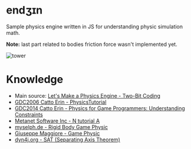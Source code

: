 # endʒɪn

Sample physics engine written in JS for understanding physic simulation math.

**Note:** last part related to bodies friction force wasn't implemented yet.

![tower](https://github.com/mrugacz95/end3in/assets/12548284/7562a3e1-c5d0-40d1-9252-996692b47b00)

# Knowledge

* Main source: [Let's Make a Physics Engine - Two-Bit Coding](https://youtube.com/playlist?list=PLSlpr6o9vURwq3oxVZSimY8iC-cdd3kIs&si=1mc7SyR8szUabX4G)
* [GDC2006 Catto Erin - PhysicsTutorial](https://github.com/erincatto/box2d-lite/blob/master/docs/GDC2006_Catto_Erin_PhysicsTutorial.pdf)
* [GDC2014 Catto Erin -  Physics for Game Programmers: Understanding Constraints](https://www.youtube.com/watch?v=SHinxAhv1ZE)
* [Metanet Software Inc - N tutorial A](https://www.metanetsoftware.com/technique/tutorialA.html)
* [myselph.de - Rigid Body Game Physic](http://myselph.de/gamePhysics/index.html)
* [Giuseppe Maggiore - Game Physic](https://github.com/giuseppemag/Game-physics?fbclid=IwAR0iXUBKvMb1lQ5tK5GBMWjfY8KTWFLB8MHlsm2BrkyX86HTIwjQvqXX_KE)
* [dyn4j.org - SAT (Separating Axis Theorem)](http://www.dyn4j.org/2010/01/sat/?fbclid=IwAR2Cqyym4c740uMggLTU4BOKi4eNX2OjGeWhv8M_iDPTrpNSK9nI0spkkWE)